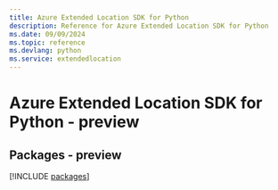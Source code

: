 ```yaml
---
title: Azure Extended Location SDK for Python
description: Reference for Azure Extended Location SDK for Python
ms.date: 09/09/2024
ms.topic: reference
ms.devlang: python
ms.service: extendedlocation
---
```

# Azure Extended Location SDK for Python - preview
## Packages - preview
[!INCLUDE [packages](extended-location-index.md)]